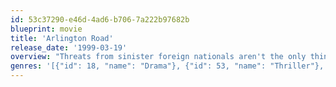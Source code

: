 ```yaml
---
id: 53c37290-e46d-4ad6-b706-7a222b97682b
blueprint: movie
title: 'Arlington Road'
release_date: '1999-03-19'
overview: "Threats from sinister foreign nationals aren't the only thing to fear. Bedraggled college professor Michael Faraday has been vexed (and increasingly paranoid) since his wife's accidental death in a botched FBI operation. But all that takes a backseat when a seemingly all-American couple set up house next door."
genres: '[{"id": 18, "name": "Drama"}, {"id": 53, "name": "Thriller"}, {"id": 9648, "name": "Mystery"}]'
---
```

